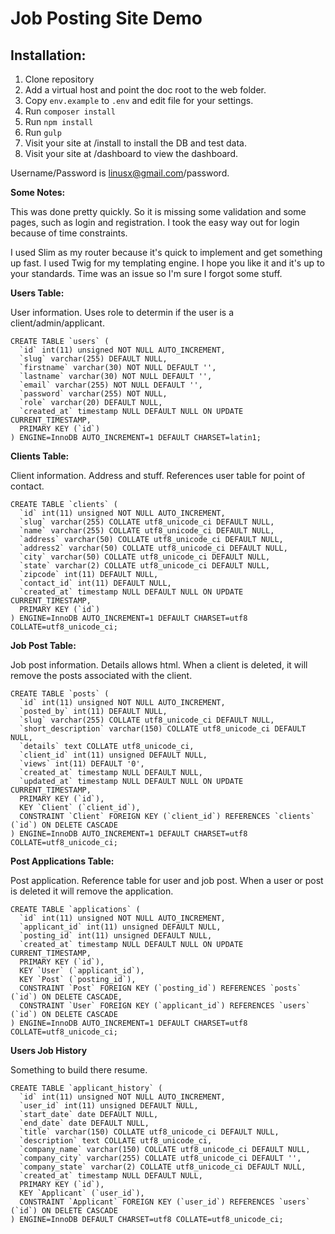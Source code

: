 # Job Posting Site Demo

## Installation:
1. Clone repository
2. Add a virtual host and point the doc root to the web folder.
3. Copy `env.example` to `.env` and edit file for your settings.
4. Run `composer install`
5. Run `npm install`
6. Run `gulp`
7. Visit your site at /install to install the DB and test data.
8. Visit your site at /dashboard to view the dashboard.

Username/Password is linusx@gmail.com/password.

**Some Notes:**

This was done pretty quickly. So it is missing some validation and some pages, such as login and registration.
I took the easy way out for login because of time constraints. 

I used Slim as my router because it's quick to implement and get something up fast.
I used Twig for my templating engine.
I hope you like it and it's up to your standards. Time was an issue so I'm sure I forgot some 
stuff.


**Users Table:**

User information. Uses role to determin if the user is a client/admin/applicant. 
```
CREATE TABLE `users` (
  `id` int(11) unsigned NOT NULL AUTO_INCREMENT,
  `slug` varchar(255) DEFAULT NULL,
  `firstname` varchar(30) NOT NULL DEFAULT '',
  `lastname` varchar(30) NOT NULL DEFAULT '',
  `email` varchar(255) NOT NULL DEFAULT '',
  `password` varchar(255) NOT NULL,
  `role` varchar(20) DEFAULT NULL,
  `created_at` timestamp NULL DEFAULT NULL ON UPDATE CURRENT_TIMESTAMP,
  PRIMARY KEY (`id`)
) ENGINE=InnoDB AUTO_INCREMENT=1 DEFAULT CHARSET=latin1;
```

**Clients Table:**

Client information. Address and stuff. References user table for point of contact.

```
CREATE TABLE `clients` (
  `id` int(11) unsigned NOT NULL AUTO_INCREMENT,
  `slug` varchar(255) COLLATE utf8_unicode_ci DEFAULT NULL,
  `name` varchar(255) COLLATE utf8_unicode_ci DEFAULT NULL,
  `address` varchar(50) COLLATE utf8_unicode_ci DEFAULT NULL,
  `address2` varchar(50) COLLATE utf8_unicode_ci DEFAULT NULL,
  `city` varchar(50) COLLATE utf8_unicode_ci DEFAULT NULL,
  `state` varchar(2) COLLATE utf8_unicode_ci DEFAULT NULL,
  `zipcode` int(11) DEFAULT NULL,
  `contact_id` int(11) DEFAULT NULL,
  `created_at` timestamp NULL DEFAULT NULL ON UPDATE CURRENT_TIMESTAMP,
  PRIMARY KEY (`id`)
) ENGINE=InnoDB AUTO_INCREMENT=1 DEFAULT CHARSET=utf8 COLLATE=utf8_unicode_ci;
```

**Job Post Table:**

Job post information. Details allows html.
When a client is deleted, it will remove the posts associated with the client.

```
CREATE TABLE `posts` (
  `id` int(11) unsigned NOT NULL AUTO_INCREMENT,
  `posted_by` int(11) DEFAULT NULL,
  `slug` varchar(255) COLLATE utf8_unicode_ci DEFAULT NULL,
  `short_description` varchar(150) COLLATE utf8_unicode_ci DEFAULT NULL,
  `details` text COLLATE utf8_unicode_ci,
  `client_id` int(11) unsigned DEFAULT NULL,
  `views` int(11) DEFAULT '0',
  `created_at` timestamp NULL DEFAULT NULL,
  `updated_at` timestamp NULL DEFAULT NULL ON UPDATE CURRENT_TIMESTAMP,
  PRIMARY KEY (`id`),
  KEY `Client` (`client_id`),
  CONSTRAINT `Client` FOREIGN KEY (`client_id`) REFERENCES `clients` (`id`) ON DELETE CASCADE
) ENGINE=InnoDB AUTO_INCREMENT=1 DEFAULT CHARSET=utf8 COLLATE=utf8_unicode_ci;
```

**Post Applications Table:**

Post application. Reference table for user and job post.
When a user or post is deleted it will remove the application.

```
CREATE TABLE `applications` (
  `id` int(11) unsigned NOT NULL AUTO_INCREMENT,
  `applicant_id` int(11) unsigned DEFAULT NULL,
  `posting_id` int(11) unsigned DEFAULT NULL,
  `created_at` timestamp NULL DEFAULT NULL ON UPDATE CURRENT_TIMESTAMP,
  PRIMARY KEY (`id`),
  KEY `User` (`applicant_id`),
  KEY `Post` (`posting_id`),
  CONSTRAINT `Post` FOREIGN KEY (`posting_id`) REFERENCES `posts` (`id`) ON DELETE CASCADE,
  CONSTRAINT `User` FOREIGN KEY (`applicant_id`) REFERENCES `users` (`id`) ON DELETE CASCADE
) ENGINE=InnoDB AUTO_INCREMENT=1 DEFAULT CHARSET=utf8 COLLATE=utf8_unicode_ci;
```

**Users Job History**

Something to build there resume.

```
CREATE TABLE `applicant_history` (
  `id` int(11) unsigned NOT NULL AUTO_INCREMENT,
  `user_id` int(11) unsigned DEFAULT NULL,
  `start_date` date DEFAULT NULL,
  `end_date` date DEFAULT NULL,
  `title` varchar(150) COLLATE utf8_unicode_ci DEFAULT NULL,
  `description` text COLLATE utf8_unicode_ci,
  `company_name` varchar(150) COLLATE utf8_unicode_ci DEFAULT NULL,
  `company_city` varchar(255) COLLATE utf8_unicode_ci DEFAULT '',
  `company_state` varchar(2) COLLATE utf8_unicode_ci DEFAULT NULL,
  `created_at` timestamp NULL DEFAULT NULL,
  PRIMARY KEY (`id`),
  KEY `Applicant` (`user_id`),
  CONSTRAINT `Applicant` FOREIGN KEY (`user_id`) REFERENCES `users` (`id`) ON DELETE CASCADE
) ENGINE=InnoDB DEFAULT CHARSET=utf8 COLLATE=utf8_unicode_ci;
```
